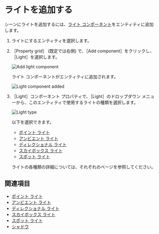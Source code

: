 # ライトを追加する

シーンにライトを追加するには、[ライト コンポーネント](xref:Stride.Engine.LightComponent)をエンティティに追加します。

1. ライトにするエンティティを選択します。

2. ［Property grid］ (既定では右側) で、［Add component］をクリックし、［Light］を選択します。

    ![Add light component](media/add-light-component.png)

    ライト コンポーネントがエンティティに追加されます。

    ![Light component added](media/light-component-added.png)

3. ［Light］コンポーネント プロパティで、［Light］のドロップダウン メニューから、このエンティティで使用するライトの種類を選択します。

    ![Light type](media/light-type.png)

    以下を選択できます。

    * [ポイント ライト](point-lights.md)
    * [アンビエント ライト](ambient-lights.md)
    * [ディレクショナル ライト](directional-lights.md)
    * [スカイボックス ライト](skybox-lights.md)
    * [スポット ライト](spot-lights.md)

    ライトの各種類の詳細については、それぞれのページを参照してください。

## 関連項目

* [ポイント ライト](point-lights.md)
* [アンビエント ライト](ambient-lights.md)
* [ディレクショナル ライト](directional-lights.md)
* [スカイボックス ライト](skybox-lights.md)
* [スポット ライト](spot-lights.md)
* [シャドウ](shadows.md)
